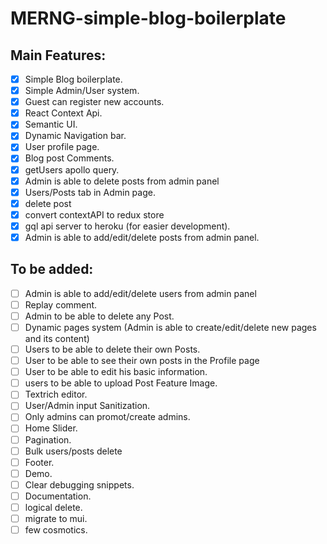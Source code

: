 # MERNG-simple-blog-boilerplate

## Main Features:

- [x] Simple Blog boilerplate.
- [x] Simple Admin/User system.
- [x] Guest can register new accounts.
- [x] React Context Api.
- [x] Semantic UI.
- [x] Dynamic Navigation bar.
- [x] User profile page.
- [x] Blog post Comments.
- [x] getUsers apollo query.
- [x] Admin is able to delete posts from admin panel
- [x] Users/Posts tab in Admin page.
- [x] delete post
- [x] convert contextAPI to redux store
- [x] gql api server to heroku (for easier development).
- [x] Admin is able to add/edit/delete posts from admin panel.

## To be added:
- [ ] Admin is able to add/edit/delete users from admin panel
- [ ] Replay comment.
- [ ] Admin to be able to delete any Post.
- [ ] Dynamic pages system (Admin is able to create/edit/delete new pages and its content)
- [ ] Users to be able to delete their own Posts.
- [ ] User to be able to see their own posts in the Profile page
- [ ] User to be able to edit his basic information.
- [ ] users to be able to upload Post Feature Image.
- [ ] Textrich editor.
- [ ] User/Admin input Sanitization.
- [ ] Only admins can promot/create admins.
- [ ] Home Slider.
- [ ] Pagination.
- [ ] Bulk users/posts delete
- [ ] Footer.
- [ ] Demo.
- [ ] Clear debugging snippets.
- [ ] Documentation.
- [ ] logical delete.
- [ ] migrate to mui.
- [ ] few cosmotics.